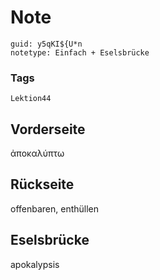 # Note
```
guid: y5qKI${U*n
notetype: Einfach + Eselsbrücke
```

### Tags
```
Lektion44
```

## Vorderseite
ἀποκαλύπτω

## Rückseite
offenbaren, enthüllen

## Eselsbrücke
apokalypsis
